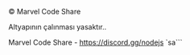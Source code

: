 © Marvel Code Share

Altyapının çalınması yasaktır..

Marvel Code Share - https://discord.gg/nodejs
`sa```